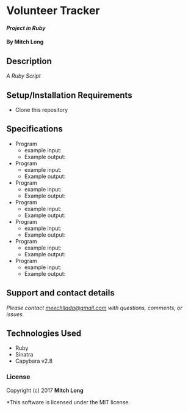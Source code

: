 # Volunteer Tracker

#### _Project in Ruby_

#### By Mitch Long

## Description

_A Ruby Script_

## Setup/Installation Requirements

* Clone this repository

## Specifications

* Program
  * example input:
  * Example output:
* Program
  * example input:
  * Example output:
* Program
  * example input:
  * Example output:
* Program
  * example input:
  * Example output:
* Program
  * example input:
  * Example output:
* Program
  * example input:
  * Example output:
* Program
  * example input:
  * Example output:  


## Support and contact details

_Please contact [meechllada@gmail.com](mailto:meechllada@gmail.com) with questions, comments, or issues._

## Technologies Used

* Ruby
* Sinatra
* Capybara v2.8

### License

Copyright (c) 2017 **Mitch Long**

*This software is licensed under the MIT license.
